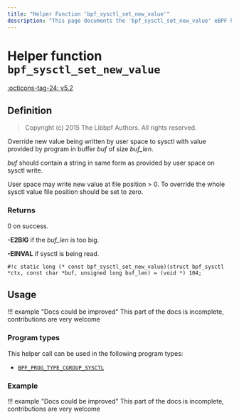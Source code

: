 ```yaml
---
title: "Helper Function 'bpf_sysctl_set_new_value'"
description: "This page documents the 'bpf_sysctl_set_new_value' eBPF helper function, including its definition, usage, program types that can use it, and examples."
---
```

# Helper function `bpf_sysctl_set_new_value`

<!-- [FEATURE_TAG](bpf_sysctl_set_new_value) -->
[:octicons-tag-24: v5.2](https://github.com/torvalds/linux/commit/4e63acdff864654cee0ac5aaeda3913798ee78f6)
<!-- [/FEATURE_TAG] -->

## Definition

> Copyright (c) 2015 The Libbpf Authors. All rights reserved.


<!-- [HELPER_FUNC_DEF] -->
Override new value being written by user space to sysctl with value provided by program in buffer _buf_ of size _buf_len_.

_buf_ should contain a string in same form as provided by user space on sysctl write.

User space may write new value at file position > 0. To override the whole sysctl value file position should be set to zero.

### Returns

0 on success.

**-E2BIG** if the _buf_len_ is too big.

**-EINVAL** if sysctl is being read.

`#!c static long (* const bpf_sysctl_set_new_value)(struct bpf_sysctl *ctx, const char *buf, unsigned long buf_len) = (void *) 104;`
<!-- [/HELPER_FUNC_DEF] -->

## Usage

!!! example "Docs could be improved"
    This part of the docs is incomplete, contributions are very welcome

### Program types

This helper call can be used in the following program types:

<!-- DO NOT EDIT MANUALLY -->
<!-- [HELPER_FUNC_PROG_REF] -->
 * [`BPF_PROG_TYPE_CGROUP_SYSCTL`](../program-type/BPF_PROG_TYPE_CGROUP_SYSCTL.md)
<!-- [/HELPER_FUNC_PROG_REF] -->

### Example

!!! example "Docs could be improved"
    This part of the docs is incomplete, contributions are very welcome

